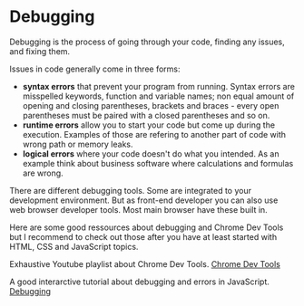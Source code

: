 # Debugging

Debugging is the process of going through your code, finding any issues, and fixing them.

Issues in code generally come in three forms:
- **syntax errors** that prevent your program from running. Syntax errors are misspelled keywords, function and variable names; non equal amount of opening and closing parentheses, brackets and braces - every open parentheses must be paired with a closed parentheses and so on.
- **runtime errors** allow you to start your code but come up during the execution. Examples of those are refering to another part of code with wrong path or memory leaks.
- **logical errors** where your code doesn't do what you intended. As an example think about business software where calculations and formulas are wrong.

There are different debugging tools. Some are integrated to your development environment. But as front-end developer you can also use web browser developer tools. Most main browser have these built in.

Here are some good ressources about debugging and Chrome Dev Tools but I recommend to check out those after you have at least started with HTML, CSS and JavaScript topics.

Exhaustive Youtube playlist about Chrome Dev Tools.
[Chrome Dev Tools](https://www.youtube.com/playlist?list=PLtS7XdlvrF9-JnNZ-8uDg-gH959PLti8a)

A good interarctive tutorial about debugging and errors in JavaScript.
[Debugging](https://www.freecodecamp.org/learn/javascript-algorithms-and-data-structures/#debugging)